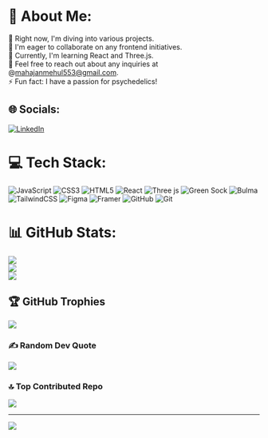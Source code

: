 # 💫 About Me:
🔭 Right now, I'm diving into various projects.  <br>👯 I'm eager to collaborate on any frontend initiatives.  <br>🌱 Currently, I'm learning React and Three.js.  <br>💬 Feel free to reach out about any inquiries at @mahajanmehul553@gmail.com.  <br>⚡ Fun fact: I have a passion for psychedelics!


## 🌐 Socials:
[![LinkedIn](https://img.shields.io/badge/LinkedIn-%230077B5.svg?logo=linkedin&logoColor=white)](https://linkedin.com/in/Mehul) 

# 💻 Tech Stack:
![JavaScript](https://img.shields.io/badge/javascript-%23323330.svg?style=plastic&logo=javascript&logoColor=%23F7DF1E) ![CSS3](https://img.shields.io/badge/css3-%231572B6.svg?style=plastic&logo=css3&logoColor=white) ![HTML5](https://img.shields.io/badge/html5-%23E34F26.svg?style=plastic&logo=html5&logoColor=white) ![React](https://img.shields.io/badge/react-%2320232a.svg?style=plastic&logo=react&logoColor=%2361DAFB) ![Three js](https://img.shields.io/badge/threejs-black?style=plastic&logo=three.js&logoColor=white) ![Green Sock](https://img.shields.io/badge/green%20sock-88CE02?style=plastic&logo=greensock&logoColor=white) ![Bulma](https://img.shields.io/badge/bulma-00D0B1?style=plastic&logo=bulma&logoColor=white) ![TailwindCSS](https://img.shields.io/badge/tailwindcss-%2338B2AC.svg?style=plastic&logo=tailwind-css&logoColor=white) ![Figma](https://img.shields.io/badge/figma-%23F24E1E.svg?style=plastic&logo=figma&logoColor=white) ![Framer](https://img.shields.io/badge/Framer-black?style=plastic&logo=framer&logoColor=blue) ![GitHub](https://img.shields.io/badge/github-%23121011.svg?style=plastic&logo=github&logoColor=white) ![Git](https://img.shields.io/badge/git-%23F05033.svg?style=plastic&logo=git&logoColor=white)
# 📊 GitHub Stats:
![](https://github-readme-stats.vercel.app/api?username=M-Dev-B&theme=dark&hide_border=false&include_all_commits=false&count_private=false)<br/>
![](https://github-readme-streak-stats.herokuapp.com/?user=M-Dev-B&theme=dark&hide_border=false)<br/>
![](https://github-readme-stats.vercel.app/api/top-langs/?username=M-Dev-B&theme=dark&hide_border=false&include_all_commits=false&count_private=false&layout=compact)

## 🏆 GitHub Trophies
![](https://github-profile-trophy.vercel.app/?username=M-Dev-B&theme=shadow_red&no-frame=false&no-bg=true&margin-w=4)

### ✍️ Random Dev Quote
![](https://quotes-github-readme.vercel.app/api?type=vetical&theme=tokyonight)

### 🔝 Top Contributed Repo
![](https://github-contributor-stats.vercel.app/api?username=M-Dev-B&limit=5&theme=dark&combine_all_yearly_contributions=true)

---
[![](https://visitcount.itsvg.in/api?id=M-Dev-B&icon=0&color=0)](https://visitcount.itsvg.in)

<!-- Proudly created with GPRM ( https://gprm.itsvg.in ) -->
